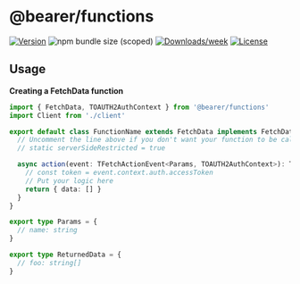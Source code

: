 # @bearer/functions

[![Version](https://img.shields.io/npm/v/@bearer/functions.svg)](https://npmjs.org/package/@bearer/functions)
![npm bundle size (scoped)](https://img.shields.io/bundlephobia/minzip/@bearer/functions.svg)
[![Downloads/week](https://img.shields.io/npm/dw/@bearer/functions.svg)](https://npmjs.org/package/@bearer/functions)
[![License](https://img.shields.io/npm/l/@bearer/functions.svg)](https://github.com/Bearer/bearer-sdk/packages/cli/blob/master/package.json)

## Usage

**Creating a FetchData function**

```ts
import { FetchData, TOAUTH2AuthContext } from '@bearer/functions'
import Client from './client'

export default class FunctionName extends FetchData implements FetchData<ReturnedData, any, TOAUTH2AuthContext> {
  // Uncomment the line above if you don't want your function to be called from the frontend
  // static serverSideRestricted = true

  async action(event: TFetchActionEvent<Params, TOAUTH2AuthContext>): TFetchPromise<ReturnedData> {
    // const token = event.context.auth.accessToken
    // Put your logic here
    return { data: [] }
  }
}

export type Params = {
  // name: string
}

export type ReturnedData = {
  // foo: string[]
}
```
